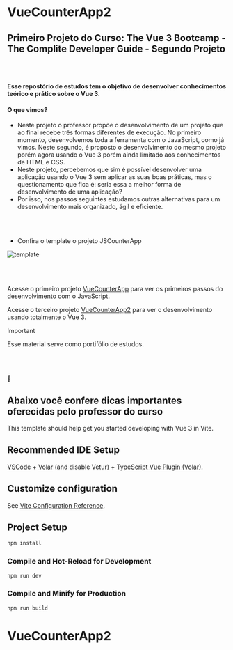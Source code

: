 # VueCounterApp2

## Primeiro Projeto do Curso: The Vue 3 Bootcamp - The Complite Developer Guide - Segundo Projeto
<br>
<br>

**Esse repostório de estudos tem o objetivo de desenvolver conhecimentos teórico e prático sobre o Vue 3.**

#### O que vimos?
 - Neste projeto o professor propõe o desenvolvimento de um projeto que ao final recebe três formas diferentes de execução. No primeiro momento, desenvolvemos toda a ferramenta com o JavaScript, como já vimos. Neste segundo, é proposto o desenvolvimento do mesmo projeto porém agora usando o Vue 3 porém ainda limitado aos conhecimentos de HTML e CSS.
 - Neste projeto, percebemos que sim é possível desenvolver uma aplicação usando o Vue 3 sem aplicar as suas boas práticas, mas o questionamento que fica é: seria essa a melhor forma de desenvolvimento de uma aplicação?
 - Por isso, nos passos seguintes estudamos outras alternativas para um desenvolvimento mais organizado, ágil e eficiente.
 <br>
 <br>

 - Confira o template o projeto JSCounterApp

 ![template](jscounterapp.png) 

<br>
<br>

 Acesse o primeiro projeto [VueCounterApp](https://github.com/AmandaMatar/JSCounterApp) para ver os primeiros passos do desenvolvimento com  o JavaScript.

 Acesse o terceiro projeto [VueCounterApp2](https://github.com/AmandaMatar/VueCounterApp2) para ver o desenvolvimento usando totalmente o Vue 3.

> [!IMPORTANT]
> Esse material serve como portifólio de estudos.

<br>
<br>

:slightly_smiling_face:

## Abaixo você confere dicas importantes oferecidas pelo professor do curso

This template should help get you started developing with Vue 3 in Vite.

## Recommended IDE Setup

[VSCode](https://code.visualstudio.com/) + [Volar](https://marketplace.visualstudio.com/items?itemName=Vue.volar) (and disable Vetur) + [TypeScript Vue Plugin (Volar)](https://marketplace.visualstudio.com/items?itemName=Vue.vscode-typescript-vue-plugin).

## Customize configuration

See [Vite Configuration Reference](https://vitejs.dev/config/).

## Project Setup

```sh
npm install
```

### Compile and Hot-Reload for Development

```sh
npm run dev
```

### Compile and Minify for Production

```sh
npm run build
```
# VueCounterApp2
